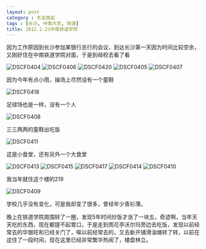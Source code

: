 ```yaml
---
layout: post
category : 东走西逛
tags : [长沙, 中南大学, 铁道]
title: 2012.2.21中南铁道学院
---
```


因为工作原因到长沙参加某银行总行的会议，到达长沙第一天因为时间比较空余，又刚好住在中南铁道学院对面，于是到母校去看了看

<img src="http://pic.yupoo.com/myhut_v/BLflV7bW/medium.jpg" alt="DSCF0404"/> 


<img src="http://pic.yupoo.com/myhut_v/BLflZWLy/medium.jpg" alt="DSCF0406"/>
	
	
<img src="http://pic.yupoo.com/myhut_v/BLfms88j/medium.jpg" alt="DSCF0420"/>
	
	
<img src="http://pic.yupoo.com/myhut_v/BLflWXAl/medium.jpg" alt="DSCF0405"/> 
	
	
<img src="http://pic.yupoo.com/myhut_v/BLfm1KTg/medium.jpg" alt="DSCF0407"/>

因为今年有点小雨，操场上尽然没有一个童鞋
	
	
<img src="http://pic.yupoo.com/myhut_v/BLfmpB6U/medium.jpg" alt="DSCF0418"/>

足球场也是一样，没有一个人
	
	
<img src="http://pic.yupoo.com/myhut_v/BLfm5FHO/medium.jpg" alt="DSCF0408"/> 

三三两两的童鞋出吃饭
	
	
<img src="http://pic.yupoo.com/myhut_v/BLfmc9S2/medium.jpg" alt="DSCF0411"/> 

这是小食堂，还有另外一个大食堂
	
	
<img src="http://pic.yupoo.com/myhut_v/BLfmfaqi/medium.jpg" alt="DSCF0413"/> 
	
	
<img src="http://pic.yupoo.com/myhut_v/BLfmk9i1/medium.jpg" alt="DSCF0415"/> 
	
	
<img src="http://pic.yupoo.com/myhut_v/BLfmmRNc/medium.jpg" alt="DSCF0417"/> 
	
	
<img src="http://pic.yupoo.com/myhut_v/BLfmhq2U/medium.jpg" alt="DSCF0414"/> 
	
	
<img src="http://pic.yupoo.com/myhut_v/BLfmatfM/medium.jpg" alt="DSCF0410"/> 

我当年就住这个楼的219
	
<img src="http://pic.yupoo.com/myhut_v/BLfm8k8A/medium.jpg" alt="DSCF0409"/> 



学校几乎没有变化，可是我却变了很多，曾经年少青衫薄。

晚上在铁道学院周围转了一圈，发现5年时间炒饭才涨了一块五，奇迹啊，当年天天吃的东西，现在都提不起胃口，于是走到雨花亭沃尔玛旁边去吃饭，发现以前经常去的华银旺和已经关门了，唉以前经常去的，又去新开铺滑油塘转了转，以前在这住了一段时间，现在这里已经非常繁华热闹了，楼盘林立。

        
